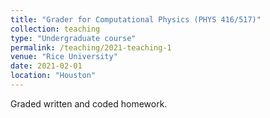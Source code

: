 ```yaml
---
title: "Grader for Computational Physics (PHYS 416/517)"
collection: teaching
type: "Undergraduate course"
permalink: /teaching/2021-teaching-1
venue: "Rice University"
date: 2021-02-01
location: "Houston"
---
```


Graded written and coded homework.
